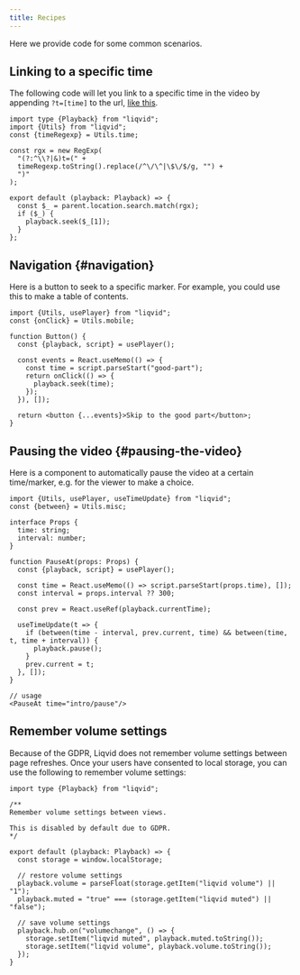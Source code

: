 ```yaml
---
title: Recipes
---
```


Here we provide code for some common scenarios.

## Linking to a specific time

The following code will let you link to a specific time in the video by appending `?t=[time]` to the url, [like this](/?t=1:41.5).

```tsx twoslash
import type {Playback} from "liqvid";
import {Utils} from "liqvid";
const {timeRegexp} = Utils.time;

const rgx = new RegExp(
  "(?:^\\?|&)t=(" +
  timeRegexp.toString().replace(/^\/\^|\$\/$/g, "") +
  ")"
);

export default (playback: Playback) => {
  const $_ = parent.location.search.match(rgx);
  if ($_) {
    playback.seek($_[1]);
  }
};
```

## Navigation {#navigation}

Here is a button to seek to a specific marker. For example, you could use this to make a table of contents.

```tsx
import {Utils, usePlayer} from "liqvid";
const {onClick} = Utils.mobile;

function Button() {
  const {playback, script} = usePlayer();

  const events = React.useMemo(() => {
    const time = script.parseStart("good-part");
    return onClick(() => {
      playback.seek(time);
    });
  }), []);

  return <button {...events}>Skip to the good part</button>;
}
```

## Pausing the video {#pausing-the-video}
Here is a component to automatically pause the video at a certain time/marker, e.g. for the viewer to make a choice.

```tsx
import {Utils, usePlayer, useTimeUpdate} from "liqvid";
const {between} = Utils.misc;

interface Props {
  time: string;
  interval: number;
}

function PauseAt(props: Props) {
  const {playback, script} = usePlayer();

  const time = React.useMemo(() => script.parseStart(props.time), []);
  const interval = props.interval ?? 300;

  const prev = React.useRef(playback.currentTime);

  useTimeUpdate(t => {
    if (between(time - interval, prev.current, time) && between(time, t, time + interval)) {
      playback.pause();
    }
    prev.current = t;
  }, []);
}

// usage
<PauseAt time="intro/pause"/>
```

## Remember volume settings

Because of the GDPR, Liqvid does not remember volume settings between page refreshes. Once your users have consented to local storage, you can use the following to remember volume settings:

```tsx twoslash
import type {Playback} from "liqvid";

/**
Remember volume settings between views.

This is disabled by default due to GDPR.
*/

export default (playback: Playback) => {
  const storage = window.localStorage;

  // restore volume settings
  playback.volume = parseFloat(storage.getItem("liqvid volume") || "1");
  playback.muted = "true" === (storage.getItem("liqvid muted") || "false");

  // save volume settings
  playback.hub.on("volumechange", () => {
    storage.setItem("liqvid muted", playback.muted.toString());
    storage.setItem("liqvid volume", playback.volume.toString());
  });
}
```

<!-- 
## Dynamic content
```tsx liqvid
import {useCallback, useState} from "react";
import {Player, Script, usePlayer} from "liqvid";

function MyVideo() {
  return (
    <Player script={script}>
      <Choice/>
    </Player>
  );
}

const durations = {
  home: 2000,
  cow: 10000,
  duck: 15000
};

function Choice() {
  const {playback} = usePlayer();
  const [state, setState] = useState<keyof typeof durations>("home");

  const select = useCallback(v => {
    playback.duration = durations[v];
    setState(v);
  });
  const onClick = useCallback(e => select(e.target.value), []);
  const back = useCallback(() => select("home"), []);
  
  if (state === "home") {
    return (
      <div>
        What would you like to learn about?
        <button onClick={onClick} value="cow">Cows</button>
        <button onClick={onClick} value="duck">Ducks</button>
      </div>
    );
  } else if (state === "cow") {
    return <Cow back={back}/>;
  } else if (state === "duck") {
    return <Duck back={back}/>;
  }
}

function Cow(props) {
  return (
    <section>
      <h1>Cows go moo</h1>
      <button onClick={props.back}>Back</button>
    </section>
  );
}

function Duck(props) {
  return (
    <section>
      <h1>Duck goes quack</h1>
      <button onClick={props.back}>Back</button>
    </section>
  );
}
const markers = [
  ["intro/", "0:02"]
];
const script = new Script(markers);

ReactDOM.render(<MyVideo/>, document.querySelector("main"));
``` -->